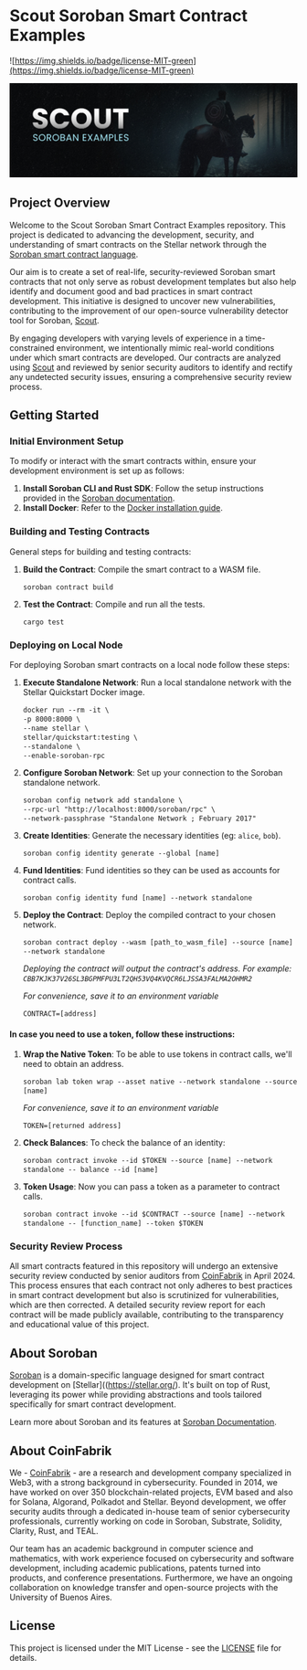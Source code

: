 # Scout Soroban Smart Contract Examples

![https://img.shields.io/badge/license-MIT-green](https://img.shields.io/badge/license-MIT-green)

<p align="center">
  <img src="banner.jpg" alt="Scout in a Dark Forest" center  />
</p>

## Project Overview

Welcome to the Scout Soroban Smart Contract Examples repository. This project is dedicated to advancing the development, security, and understanding of smart contracts on the Stellar network through the [Soroban smart contract language](https://soroban.stellar.org/docs). 

Our aim is to create a set of real-life, security-reviewed Soroban smart contracts that not only serve as robust development templates but also help identify and document good and bad practices in smart contract development. This initiative is designed to uncover new vulnerabilities, contributing to the improvement of our open-source vulnerability detector tool for Soroban, [Scout](https://github.com/CoinFabrik/scout-soroban).

By engaging developers with varying levels of experience in a time-constrained environment, we intentionally mimic real-world conditions under which smart contracts are developed. Our contracts are analyzed using [Scout](https://github.com/CoinFabrik/scout-soroban) and reviewed by senior security auditors to identify and rectify any undetected security issues, ensuring a comprehensive security review process.

## Getting Started

### Initial Environment Setup

To modify or interact with the smart contracts within, ensure your development environment is set up as follows:

1. **Install Soroban CLI and Rust SDK**: Follow the setup instructions provided in the [Soroban documentation](https://soroban.stellar.org/docs/getting-started/setup).
2. **Install Docker**: Refer to the [Docker installation guide](https://docs.docker.com/get-docker/).

### Building and Testing Contracts

General steps for building and testing contracts:

1. **Build the Contract**: Compile the smart contract to a WASM file.

	```console
	soroban contract build
	```
2. **Test the Contract**: Compile and run all the tests.
   
	```console
	cargo test
	```
 
### Deploying on Local Node

For deploying Soroban smart contracts on a local node follow these steps:

1. **Execute Standalone Network**: Run a local standalone network with the Stellar Quickstart Docker image.

	```console
	docker run --rm -it \
	-p 8000:8000 \
	--name stellar \
	stellar/quickstart:testing \
	--standalone \
	--enable-soroban-rpc
	```

2. **Configure Soroban Network**: Set up your connection to the Soroban standalone network.

	```console
	soroban config network add standalone \
   	--rpc-url "http://localhost:8000/soroban/rpc" \
   	--network-passphrase "Standalone Network ; February 2017"
	```
3. **Create Identities**: Generate the necessary identities (eg: `alice`, `bob`).

	```console
	soroban config identity generate --global [name]
	```
4. **Fund Identities**: Fund identities so they can be used as accounts for contract calls.

 	```console
  	soroban config identity fund [name] --network standalone
  	```

5. **Deploy the Contract**: Deploy the compiled contract to your chosen network.

	```console
	soroban contract deploy --wasm [path_to_wasm_file] --source [name] --network standalone
	```

 	_Deploying the contract will output the contract's address. For example: 						`CBB7KJK37V26SL3BGPMFPU3LT2QH53VQ4KVQCR6LJSSA3FALMA2OHMR2`_

	_For convenience, save it to an environment variable_

	```console
 	CONTRACT=[address]
 	```

#### In case you need to use a token, follow these instructions:

1. **Wrap the Native Token**: To be able to use tokens in contract calls, we'll need to obtain an address.

   	```console
	soroban lab token wrap --asset native --network standalone --source [name]
	```
    
   	_For convenience, save it to an environment variable_

	```console
 	TOKEN=[returned address]
 	```

 2. **Check Balances**: To check the balance of an identity:

 	```console
	soroban contract invoke --id $TOKEN --source [name] --network standalone -- balance --id [name]
	```

3. **Token Usage**: Now you can pass a token as a parameter to contract calls.
  
   	```console
	soroban contract invoke --id $CONTRACT --source [name] --network standalone -- [function_name] --token $TOKEN
	```

### Security Review Process

All smart contracts featured in this repository will undergo an extensive security review conducted by senior auditors from [CoinFabrik](https://www.coinfabrik.com/) in April 2024. This  process ensures that each contract not only adheres to best practices in smart contract development but also is scrutinized for vulnerabilities, which are then corrected. A detailed security review report for each contract will be made publicly available, contributing to the transparency and educational value of this project.

## About Soroban

[Soroban](https://soroban-lang.github.io/) is a domain-specific language designed for smart contract development on [Stellar]((https://stellar.org/). It's built on top of Rust, leveraging its power while providing abstractions and tools tailored specifically for smart contract development. 

Learn more about Soroban and its features at [Soroban Documentation](https://soroban.stellar.org/docs/).

## About CoinFabrik

We - [CoinFabrik](https://www.coinfabrik.com/) - are a research and development company specialized in Web3, with a strong background in cybersecurity. Founded in 2014, we have worked on over 350 blockchain-related projects, EVM based and also for Solana, Algorand, Polkadot and Stellar. Beyond development, we offer security audits through a dedicated in-house team of senior cybersecurity professionals, currently working on code in Soroban, Substrate, Solidity, Clarity, Rust, and TEAL.

Our team has an academic background in computer science and mathematics, with work experience focused on cybersecurity and software development, including academic publications, patents turned into products, and conference presentations. Furthermore, we have an ongoing collaboration on knowledge transfer and open-source projects with the University of Buenos Aires.


## License

This project is licensed under the MIT License - see the [LICENSE](LICENSE) file for details.



